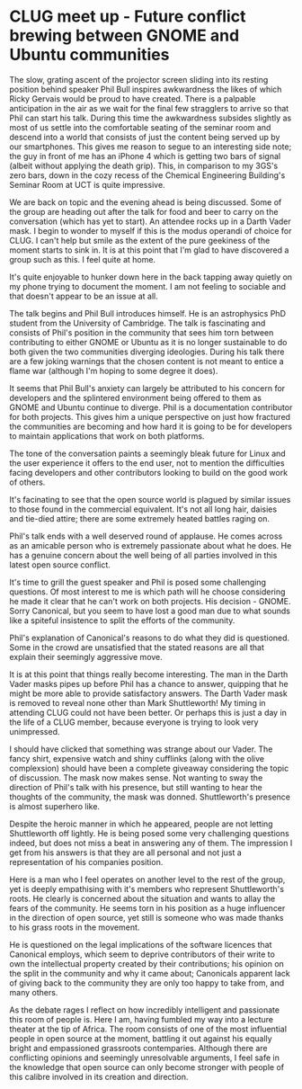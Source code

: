 CLUG meet up - Future conflict brewing between GNOME and Ubuntu communities
===========================================================================

The slow, grating ascent of the projector screen sliding into its resting
position behind speaker Phil Bull inspires awkwardness the likes of which
Ricky Gervais would be proud to have created. There is a palpable
anticipation in the air as we wait for the final few stragglers to arrive so
that Phil can start his talk. During this time the awkwardness subsides
slightly as most of us settle into the comfortable seating of the seminar
room and descend into a world that consists of just the content being served
up by our smartphones. This gives me reason to segue to an interesting side
note; the guy in front of me has an iPhone 4 which is getting two bars of
signal (albeit without applying the death grip). This, in comparison to my
3GS's zero bars, down in the cozy recess of the Chemical Engineering
Building's Seminar Room at UCT is quite impressive.

We are back on topic and the evening ahead is being discussed. Some of the
group are heading out after the talk for food and beer to carry on the
conversation (which has yet to start). An attendee rocks up in a Darth Vader
mask. I begin to wonder to myself if this is the modus operandi of choice
for CLUG. I can't help but smile as the extent of the pure geekiness of the
moment starts to sink in. It is at this point that I'm glad to have
discovered a group such as this. I feel quite at home.

It's quite enjoyable to hunker down here in the back tapping away quietly on
my phone trying to document the moment. I am not feeling to sociable and
that doesn't appear to be an issue at all.

The talk begins and Phil Bull introduces himself. He is an astrophysics PhD
student from the University of Cambridge. The talk is fascinating and
consists of Phil's position in the community that sees him torn between
contributing to either GNOME or Ubuntu as it is no longer sustainable to do
both given the two communities diverging ideologies. During his talk there
are a few joking warnings that the chosen content is not meant to entice a
flame war (although I'm hoping to some degree it does).

It seems that Phil Bull's anxiety can largely be attributed to his concern
for developers and the splintered environment being offered to them as GNOME
and Ubuntu continue to diverge. Phil is a documentation contributor for both
projects. This gives him a unique perspective on just how fractured the
communities are becoming and how hard it is going to be for developers to
maintain applications that work on both platforms.

The tone of the conversation paints a seemingly bleak future for Linux and
the user experience it offers to the end user, not to mention the
difficulties facing developers and other contributors looking to build on
the good work of others.

It's facinating to see that the open source world is plagued by similar
issues to those found in the commercial equivalent. It's not all long hair,
daisies and tie-died attire; there are some extremely heated battles raging
on.

Phil's talk ends with a well deserved round of applause. He comes across as
an amicable person who is extremely passionate about what he does. He has a
genuine concern about the well being of all parties involved in this latest
open source conflict.

It's time to grill the guest speaker and Phil is posed some challenging
questions. Of most interest to me is which path will he choose considering
he made it clear that he can't work on both projects. His decision - GNOME.
Sorry Canonical, but you seem to have lost a good man due to what sounds
like a spiteful insistence to split the efforts of the community.

Phil's explanation of Canonical's reasons to do what they did is questioned.
Some in the crowd are unsatisfied that the stated reasons are all that
explain their seemingly aggressive move.

It is at this point that things really become interesting. The man in the
Darth Vader masks pipes up before Phil has a chance to answer, quipping that
he might be more able to provide satisfactory answers. The Darth Vader mask
is removed to reveal none other than Mark Shuttleworth! My timing in
attending CLUG could not have been better. Or perhaps this is just
a day in the life of a CLUG member, because everyone is trying to look very
unimpressed.

I should have clicked that something was strange about our Vader. The fancy
shirt, expensive watch and shiny cufflinks (along with the olive
complexsion) should have been a complete giveaway considering the topic of
discussion. The mask now makes sense. Not wanting to sway the direction of
Phil's talk with his presence, but still wanting to hear the thoughts of the
community, the mask was donned. Shuttleworth's presence is almost superhero
like.

Despite the heroic manner in which he appeared, people are not letting
Shuttleworth off lightly. He is being posed some very challenging questions
indeed, but does not miss a beat in answering any of them. The impression I
get from his answers is that they are all personal and not just a
representation of his companies position.

Here is a man who I feel operates on another level to the rest of the group,
yet is deeply empathising with it's members who represent Shuttleworth's
roots. He clearly is concerned about the situation and wants to allay the
fears of the community. He seems torn in his position as a huge influencer
in the direction of open source, yet still is someone who was made thanks to
his grass roots in the movement.

He is questioned on the legal implications of the software licences that
Canonical employs, which seem to deprive contributors of their write to own
the intellectual property created by their contributions; his opinion on the
split in the community and why it came about; Canonicals apparent lack of
giving back to the community they are only too happy to take from, and many
others.

As the debate rages I reflect on how incredibly intelligent and passionate
this room of people is. Here I am, having fumbled my way into a lecture
theater at the tip of Africa. The room consists of one of the most
influential people in open source at the moment, battling it out against his
equally bright and empassioned grassroots contemparies. Although there are
conflicting opinions and seemingly unresolvable arguments, I feel safe in
the knowledge that open source can only become stronger with people of this
calibre involved in its creation and direction.
